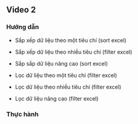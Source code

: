 ## Video 2

### Hướng dẫn
- Sắp xếp dữ liệu theo một tiêu chí (sort excel)
- Sắp xếp dữ liệu theo nhiều tiêu chí (filter excel)
- Sắp sắp dữ liệu nâng cao (sort excel)

- Lọc dữ liệu theo một tiêu chí (filter excel)
- Lọc dữ liệu theo nhiều tiêu chí (filter excel)
- Lọc dữ liệu nâng cao (filter excel)
### Thực hành
